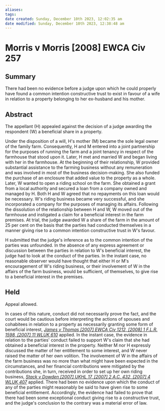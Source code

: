 ```yaml
---
aliases: 
tags: 
date created: Sunday, December 10th 2023, 12:02:35 am
date modified: Sunday, December 10th 2023, 12:38:48 am
---
```


# Morris v Morris [2008] EWCA Civ 257

## Summary

There had been no evidence before a judge upon which he could properly have found a common intention constructive trust to exist in favour of a wife in relation to a property belonging to her ex-husband and his mother.

## Abstract

The appellant (H) appealed against the decision of a judge awarding the respondent (W) a beneficial share in a property.

Under the disposition of a will, H's mother (M) became the sole legal owner of the family farm. Consequently, H and M entered into a joint partnership for the purposes of running the farm and a joint tenancy in respect of the farmhouse that stood upon it. Later, H met and married W and began living with her in the farmhouse. At the beginning of their relationship, W provided substantial assistance to the farming business without any remuneration and was involved in most of the business decision-making. She also funded the purchase of an enclosure that added value to the property as a whole. Later, W wanted to open a riding school on the farm. She obtained a grant from a local authority and secured a loan from a company owned and managed by H. Both H and W agreed that no repayments on this loan would be necessary. W's riding business became very successful, and she incorporated a company for the purposes of managing its affairs. Following the dissolution of the relationship between H and W, W moved out of the farmhouse and instigated a claim for a beneficial interest in the farm premises. At trial, the judge awarded W a share of the farm in the amount of 25 per cent on the basis that the parties had conducted themselves in a manner giving rise to a common intention constructive trust in W's favour.

H submitted that the judge's inference as to the common intention of the parties was unfounded. In the absence of any express agreement or discussion between the parties in relation to W's beneficial interest, the judge had to look at the conduct of the parties. In the instant case, no reasonable observer would have thought that either H or M's encouragement of W's riding business, or their involvement of W in the affairs of the farm business, would be sufficient, of themselves, to give rise to a beneficial interest in the premises.

## Held

Appeal allowed.

In cases of this nature, conduct did not necessarily prove the fact, and the court would be cautious before interpreting the actions of spouses and cohabitees in relation to a property as necessarily granting some form of beneficial interest, _[James v Thomas [2007] EWCA Civ 1212, [2008] 1 F.L.R. 1598, [2007] 11 WLUK 610](https://uk.westlaw.com/Document/I1A5CD7009A5211DC845ACDC7A80F3274/View/FullText.html?originationContext=document&transitionType=DocumentItem&ppcid=2287704371824648ac0d9c00764a10e1&contextData=(sc.Default))_ applied. In the instant case, the evidence in relation to the parties' conduct failed to support W's claim that she had obtained a beneficial interest in the property. Neither M nor H expressly discussed the matter of her entitlement to some interest, and W never raised the matter of her own volition. The involvement of W in the affairs of the farm business was no more than what might have been expected in the circumstances, and her financial contributions were mitigated by the contributions she, in turn, received in order to set up her own riding business, _[Stack v Dowden [2007] UKHL 17, [2007] 2 A.C. 432, [2007] 4 WLUK 407](https://uk.westlaw.com/Document/I20AB2C10F4AD11DB93178FA5B02D29F5/View/FullText.html?originationContext=document&transitionType=DocumentItem&ppcid=2287704371824648ac0d9c00764a10e1&contextData=(sc.Default))_ applied. There had been no evidence upon which the conduct of any of the parties might reasonably be said to have given rise to some beneficial entitlement. Accordingly, the evidence had failed to prove that there had been some exceptional conduct giving rise to a constructive trust, and the judge's conclusion to the contrary was a material error of law.
